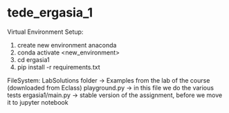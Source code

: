 # tede_ergasia_1

Virtual Environment Setup:
1. create new environment anaconda
2. conda activate <new_environment>
3. cd ergasia1
4. pip install -r requirements.txt

FileSystem:
LabSolutions folder -> Examples from the lab of the course (downloaded from Eclass)
playground.py -> in this file we do the various tests
ergasia1/main.py -> stable version of the assignment, before we move it to jupyter notebook
